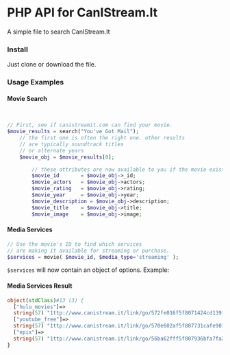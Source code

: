 PHP API for CanIStream.It
============

A simple file to search CanIStream.It

### Install

Just clone or download the file.

### Usage Examples

#### Movie Search
```php


// First, see if canistreamit.com can find your movie.
$movie_results = search("You've Got Mail");
	// the first one is often the right one. other results
	// are typically soundtrack titles
	// or alternate years
	$movie_obj = $movie_results[0]; 

		// these attributes are now available to you if the movie exists	
		$movie_id 		= $movie_obj->_id;
		$movie_actors 	= $movie_obj->actors;
		$movie_rating	= $movie_obj->rating;
		$movie_year		= $movie_obj->year;
		$movie_description = $movie_obj->description;
		$movie_title	= $movie_obj->title;
		$movie_image	= $movie_obj->image;

```

#### Media Services

```php
// Use the movie's ID to find which services
// are making it available for streaming or purchase.
$services = movie( $movie_id, $media_type='streaming' );
```
`$services` will now contain an object of options. Example:

#### Media Services Result
```php
object(stdClass)#13 (3) {
  ["hulu_movies"]=>
  string(57) "1ttp://www.canistream.it/link/go/572fe016f5f8071424cd139f"
  ["youtube_free"]=>
  string(57) "1ttp://www.canistream.it/link/go/570e602af5f807731cafe901"
  ["epix"]=>
  string(57) "1ttp://www.canistream.it/link/go/56ba62fff5f807936bfa7fa2"
}
```

